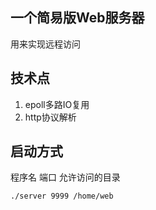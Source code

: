 ## 一个简易版Web服务器
用来实现远程访问
## 技术点
1. epoll多路IO复用
2. http协议解析
## 启动方式
程序名 端口 允许访问的目录
```
./server 9999 /home/web
```